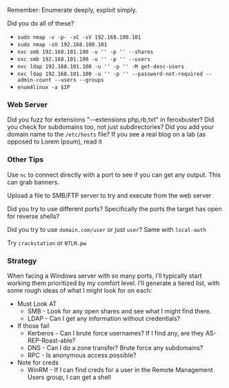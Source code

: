 Remember: Enumerate deeply, exploit simply.

Did you do all of these?
- `sudo nmap -v -p- -sC -sV 192.168.100.101`
- `sudo nmap -sU 192.168.100.101`
- `nxc smb 192.168.101.100 -u '' -p '' --shares`
- `nxc smb 192.168.101.100 -u '' -p '' --users`
- `nxc ldap 192.168.101.100 -u '' -p '' -M get-desc-users`
- `nxc ldap 192.168.101.100 -u '' -p '' --password-not-required --admin-count --users --groups`
- `enum4linux -a $IP`

### Web Server
Did you fuzz for extensions "--extensions php,rb,txt" in feroxbuster?
Did you check for subdomains too, not just subdirectories?
Did you add your domain name to the `/etc/hosts` file?
If you see a real blog on a lab (as opposed to Lorem Ipsum), read it

### Other Tips
Use `nc` to connect directly with a port to see if you can get any output.  This can grab banners. 

Upload a file to SMB/FTP server to try and execute from the web server

Did you try to use different ports? Specifically the ports the target has open for reverse shells?

Did you try to use `domain.com/user` or just `user`?
Same with `local-auth`

Try `crackstation` or `NTLM.pw`

### Strategy
When facing a Windows server with so many ports, I’ll typically start working them prioritized by my comfort level. I’ll generate a tiered list, with some rough ideas of what I might look for on each:

- Must Look AT
    - SMB - Look for any open shares and see what I might find there.
    - LDAP - Can I get any information without credentials?
- If those fail
    - Kerberos - Can I brute force usernames? If I find any, are they AS-REP-Roast-able?
    - DNS - Can I do a zone transfer? Brute force any subdomains?
    - RPC - Is anonymous access possible?
- Note for creds
    - WinRM - If I can find creds for a user in the Remote Management Users group, I can get a shell